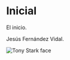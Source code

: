 # Inicial
El inicio.

Jesús Fernández Vidal.

![Tony Stark face](https://qph.fs.quoracdn.net/main-qimg-37311978e05f3ef620ebaf5bc5c74562)
